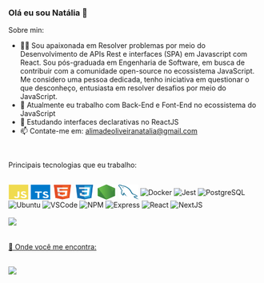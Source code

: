 ### Olá eu sou Natália 👋


Sobre min:
- 👩‍💻 Sou apaixonada em Resolver problemas por meio do Desenvolvimento de APIs Rest e interfaces (SPA) em Javascript com React. Sou pós-graduada em Engenharia de Software, em busca de contribuir com a comunidade open-source no ecossistema JavaScript.
Me considero uma pessoa dedicada, tenho iniciativa em questionar o que desconheço, entusiasta em resolver desafios por meio do JavaScript.
- 🔭 Atualmente eu trabalho com Back-End e Font-End no ecossistema do JavaScript
- 🌱 Estudando interfaces declarativas no ReactJS
- 📫 Contate-me em: alimadeoliveiranatalia@gmail.com
<br>
<p>Principais tecnologias que eu trabalho:</p>
<div style="display: inline_block"><br>
  <img align="center" alt="Js" height="30" width="40" src="https://raw.githubusercontent.com/devicons/devicon/master/icons/javascript/javascript-plain.svg">
  <img align="center" alt="Ts" height="30" width="40" src="https://raw.githubusercontent.com/devicons/devicon/master/icons/typescript/typescript-plain.svg">
  <img align="center" alt="HTML" height="30" width="40" src="https://raw.githubusercontent.com/devicons/devicon/master/icons/html5/html5-original.svg">
  <img align="center" alt="CSS" height="30" width="40" src="https://raw.githubusercontent.com/devicons/devicon/master/icons/css3/css3-original.svg">
  <img align="center" alt="NodeJS" height="30" width="40" src="https://raw.githubusercontent.com/devicons/devicon/master/icons/nodejs/nodejs-original.svg" />
  <img align="center" alt="MySQL" height="30" width="40" src="https://raw.githubusercontent.com/devicons/devicon/master/icons/mysql/mysql-original.svg">
  <img align="center" alt="Docker" height="30" width="40" src="https://cdn.jsdelivr.net/gh/devicons/devicon/icons/docker/docker-original-wordmark.svg">
  <img align="center" alt="Jest" height="30" width="40" src="https://cdn.jsdelivr.net/gh/devicons/devicon/icons/jest/jest-plain.svg">  
  <img align="center" alt="PostgreSQL" height="30" width="40" src="https://cdn.jsdelivr.net/gh/devicons/devicon/icons/postgresql/postgresql-original-wordmark.svg" />
  <img align="center" alt="Ubuntu" height="30" width="40" src="https://cdn.jsdelivr.net/gh/devicons/devicon/icons/ubuntu/ubuntu-plain-wordmark.svg" />
  <img align="center" alt="VSCode" height="30" width="40" src="https://cdn.jsdelivr.net/gh/devicons/devicon/icons/vscode/vscode-original.svg" />
  <img align="center" alt="NPM" height="30" width="40" src="https://cdn.jsdelivr.net/gh/devicons/devicon/icons/npm/npm-original-wordmark.svg" />
  <img align="center" alt="Express" height="30" width="40" src="https://cdn.jsdelivr.net/gh/devicons/devicon/icons/express/express-original.svg" />
  <img align="center" alt="React" height="30" width="40" src="https://cdn.jsdelivr.net/gh/devicons/devicon/icons/react/react-original.svg" />
  <img align="center" alt="NextJS" height="30" width="40" src="https://cdn.jsdelivr.net/gh/devicons/devicon/icons/nextjs/nextjs-original.svg" />
</div>
<br>
<div>
  <div>
    <a href="https://github.com/alimadeoliveiranatalia">
    <img height="180em" src="https://github-readme-stats.vercel.app/api/top-langs/?username=alimadeoliveiranatalia&layout=compact&langs_count=7&theme=radical"/>
  </div> 
  <br>
  <div> 
    <p >🔎 Onde você me encontra:</p><br/>
    <a href="https://www.linkedin.com/in/natalia-lima-de-oliveira-969330124/" target="_blank"><img src="https://img.shields.io/badge/-LinkedIn-%230077B5?style=for-the-badge&logo=linkedin&logoColor=white" target="_blank"></a> 
  </div>
</div>

